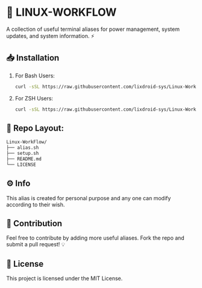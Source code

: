 # 🚀 LINUX-WORKFLOW

A collection of useful terminal aliases for power management, system updates, and system information. ⚡

## 📥 Installation

1. For Bash Users:
   ```sh
   curl -sSL https://raw.githubusercontent.com/lixdroid-sys/Linux-WorkFlow/main/alias.sh >> ~/.bashrc && source ~/.bashrc

   ```

2. For ZSH Users:
   ```sh
   curl -sSL https://raw.githubusercontent.com/lixdroid-sys/Linux-WorkFlow/main/alias.sh >> ~/.zshrc && source ~/.zshrc

   ```

## 📁 Repo Layout: 
```sh
Linux-WorkFlow/
├── alias.sh      
├── setup.sh              
├── README.md               
└── LICENSE                 
```
## ⚙️ Info
This alias is created for personal purpose and any one can modify according to their wish.

## 🤝 Contribution
Feel free to contribute by adding more useful aliases. Fork the repo and submit a pull request! 💡

## 📜 License
This project is licensed under the MIT License.
